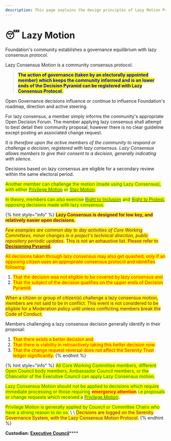 ```yaml
---
description: This page explains the design principles of Lazy Motion Protocol.
---
```


# 😴 Lazy Motion

Foundation's community establishes a governance equilibrium with lazy consensus protocol.

Lazy Consensus Motion is a community consensus protocol.

> <mark style="color:blue;">**The action of governance (taken by an electorally appointed member) which keeps the community informed and is on lower ends of the Decision Pyramid can be registered with Lazy Consensus Protocol.**</mark>&#x20;

Open Governance decisions influence or continue to influence Foundation's roadmap, direction and active steering.

For lazy consensus, a member simply informs the community's appropriate Open Decision Forum. The member applying lazy consensus shall attempt to best detail their community proposal, however there is no clear guideline except posting an associated change request.&#x20;

_It is therefore upon the active members of the community to respond or challenge a decision, registered with lazy consensus. Lazy Consensus allows members to give their consent to a decision, generally indicating with silence._

Decisions based on lazy consensus are eligible for a secondary review within the same electoral period.&#x20;

<mark style="color:green;">Another member can challenge the motion (made using Lazy Consensus), with either</mark> [<mark style="color:green;">Privilege Motion</mark>](privilege-motion.md) <mark style="color:green;">or</mark> [<mark style="color:green;">Stay Motion</mark>](stay-motion.md)<mark style="color:green;">.</mark>&#x20;

<mark style="color:green;">In theory, members can also exercise</mark> [<mark style="color:green;">Right to Inclusion</mark>](right-to-inclusion.md) <mark style="color:green;">and</mark> [<mark style="color:green;">Right to Protest</mark>](right-to-protest.md)<mark style="color:green;">, opposing decisions made with lazy consensus.</mark>

{% hint style="info" %}
<mark style="color:purple;">**Lazy Consensus is designed for low key, and relatively easier open decisions.**</mark>&#x20;

_<mark style="color:purple;">Few examples are common day to day activities of Core Working Committees, minor changes in a project's technical direction, public repository periodic updates.</mark>_ <mark style="color:purple;"></mark><mark style="color:purple;">This is not an exhaustive list. Please refer to</mark> [<mark style="color:purple;">**Decisioning Pyramid**</mark>](decisioning-pyramid.md)<mark style="color:purple;">**.**</mark>

<mark style="color:red;">All decisions taken through lazy consensus may also get quashed, only if an opposing citizen uses an appropriate consensus protocol and identifies following:</mark>

1. <mark style="color:red;">That the decision was not eligible to be covered by lazy consensus and</mark>
2. <mark style="color:red;">That the subject of the decision qualifies on the upper ends of Decision Pyramid.</mark>

<mark style="color:purple;">When a citizen or group of citizen(s) challenge a lazy consensus motion, members are not said to be in conflict. This event is not considered to be eligible for a Moderation policy until unless conflicting members break the Code of Conduct.</mark>&#x20;

Members challenging a lazy consensus decision generally identify in their proposal:

1. &#x20;<mark style="color:red;">That there exists a better decision and</mark>&#x20;
2. <mark style="color:red;">That there is viability in retroactively taking this better decision now.</mark>
3. <mark style="color:red;">That the change request reversal does not affect the Serenity Trust ledger significantly.</mark>
{% endhint %}

{% hint style="info" %}
<mark style="color:green;">All Core Working Committee members, different Open Council body members, Ambassador Council members, or the Chancellor of the Executive Council can apply Lazy Consensus motion.</mark>

<mark style="color:green;">Lazy Consensus Motion should not be applied to decisions which require immediate processing or those requiring</mark> <mark style="color:red;">**emergency attention**</mark> <mark style="color:green;">i.e proposals or change requests which received a</mark> [<mark style="color:green;">Privilege Motion</mark>](privilege-motion.md)<mark style="color:green;">.</mark>&#x20;

<mark style="color:green;">Privilege Motion is generally applied by Council or Committee Chairs who have a strong reason to do so.</mark> \ <mark style="color:green;"></mark>\ <mark style="color:green;"></mark><mark style="color:purple;">Decisions are logged on the Serenity Governance System, with the Lazy Consensus Motion Protocol.</mark>
{% endhint %}

**Custodian:** [**Executive Council**](../foundation/executive-council.md)****
